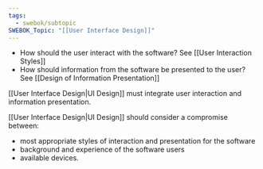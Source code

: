 ```yaml
---
tags:
  - swebok/subtopic
SWEBOK_Topic: "[[User Interface Design]]"
---
```

- How should the user interact with the software? See [[User Interaction Styles]]
- How should information from the software be presented to the user? See [[Design of Information Presentation]]

[[User Interface Design|UI Design]] must integrate user interaction and information presentation.

[[User Interface Design|UI Design]] should consider a compromise between:
- most appropriate styles of interaction and presentation for the software
- background and experience of the software users
- available devices.